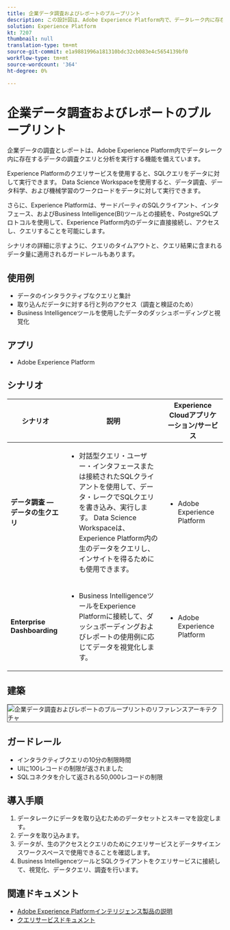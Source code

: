 ```yaml
---
title: 企業データ調査およびレポートのブループリント
description: この設計図は、Adobe Experience Platform内で、データレーク内に存在するデータの調査クエリと分析を実行する機能を示しています。
solution: Experience Platform
kt: 7207
thumbnail: null
translation-type: tm+mt
source-git-commit: e1a9881996a181310bdc32cb083e4c5654139bf0
workflow-type: tm+mt
source-wordcount: '364'
ht-degree: 0%

---
```



# 企業データ調査およびレポートのブループリント

企業データの調査とレポートは、Adobe Experience Platform内でデータレーク内に存在するデータの調査クエリと分析を実行する機能を備えています。

Experience Platformのクエリサービスを使用すると、SQLクエリをデータに対して実行できます。 Data Science Workspaceを使用すると、データ調査、データ科学、および機械学習のワークロードをデータに対して実行できます。

さらに、Experience Platformは、サードパーティのSQLクライアント、インタフェース、およびBusiness Intelligence(BI)ツールとの接続を、PostgreSQLプロトコルを使用して、Experience Platform内のデータに直接接続し、アクセスし、クエリすることを可能にします。

シナリオの詳細に示すように、クエリのタイムアウトと、クエリ結果に含まれるデータ量に適用されるガードレールもあります。

## 使用例

* データのインタラクティブなクエリと集計
* 取り込んだデータに対する行と列のアクセス（調査と検証のため）
* Business Intelligenceツールを使用したデータのダッシュボーディングと視覚化

## アプリ

* Adobe Experience Platform

## シナリオ

| シナリオ | 説明 | Experience Cloudアプリケーション/サービス |
|---|---|---|
| **データ調査 — データの生クエリ** | <ul><li>対話型クエリ・ユーザー・インタフェースまたは接続されたSQLクライアントを使用して、データ・レークでSQLクエリを書き込み、実行します。 Data Science Workspaceは、Experience Platform内の生のデータをクエリし、インサイトを得るためにも使用できます。</li></ul> | <ul><li>Adobe Experience Platform</li></ul> |
| **Enterprise Dashboarding** | <ul><li>Business IntelligenceツールをExperience Platformに接続して、ダッシュボーディングおよびレポートの使用例に応じてデータを視覚化します。</li></ul> | <ul><li>Adobe Experience Platform</li></ul> |

## 建築

<img src="assets/dataexplore.svg" alt="企業データ調査およびレポートのブループリントのリファレンスアーキテクチャ" style="border:1px solid #4a4a4a" />

## ガードレール

* インタラクティブクエリの10分の制限時間
* UIに100レコードの制限が返されました
* SQLコネクタを介して返される50,000レコードの制限

## 導入手順

1. データレークにデータを取り込むためのデータセットとスキーマを設定します。
1. データを取り込みます。
1. データが、生のアクセスとクエリのためにクエリサービスとデータサイエンスワークスペースで使用できることを確認します。
1. Business IntelligenceツールとSQLクライアントをクエリサービスに接続して、視覚化、データクエリ、調査を行います。

## 関連ドキュメント

* [Adobe Experience Platformインテリジェンス製品の説明](https://helpx.adobe.com/legal/product-descriptions/adobe-experience-platform-intelligence---product-description.html)
* [クエリサービスドキュメント](https://experienceleague.adobe.com/docs/experience-platform/query/home.html?lang=en)

